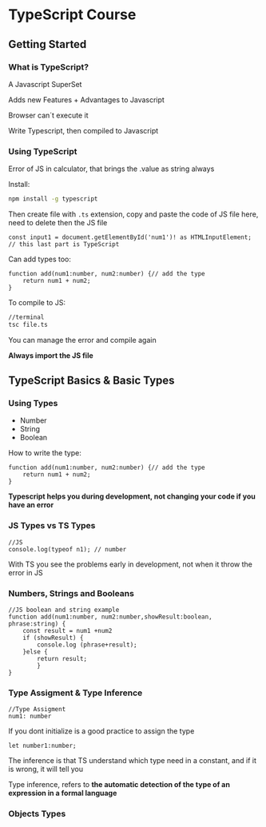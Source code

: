 
# TypeScript Course

## Getting Started

### What is TypeScript?

A Javascript SuperSet

Adds new Features + Advantages to Javascript

Browser can´t execute it

Write Typescript, then compiled to Javascript

### Using TypeScript

Error of JS in calculator, that brings the .value as string always

Install:
````bash
npm install -g typescript
````

Then create file with `.ts` extension, copy and paste the code of JS file here, need to delete then the JS file

````TS
const input1 = document.getElementById('num1')! as HTMLInputElement; // this last part is TypeScript
````
Can add types too:
````TS
function add(num1:number, num2:number) {// add the type
	return num1 + num2;
}
````

To compile to JS:

````bash
//terminal
tsc file.ts
````
You can manage the error and compile again

**Always import the JS file**

## TypeScript Basics & Basic Types

### Using Types

 - Number 
 - String
 - Boolean 

How to write the type:
````TS
function add(num1:number, num2:number) {// add the type
	return num1 + num2;
}
````
**Typescript helps you during development, not changing your code if you have an error**

### JS Types vs TS Types

````
//JS
console.log(typeof n1); // number
````

With TS you see the problems early in development, not when it throw the error in JS

### Numbers, Strings and Booleans

````
//JS boolean and string example
function add(num1:number, num2:number,showResult:boolean, phrase:string) {
	const result = num1 +num2
	if (showResult) {
		console.log (phrase+result);
	}else {
		return result;
		}
}
````

### Type Assigment & Type Inference

````
//Type Assigment
num1: number
````

If you dont initialize is a good practice to assign the type

````
let number1:number;
````
The inference is that TS understand which type need in a constant, and if it is wrong, it will tell you

Type inference,  refers to **the automatic detection of the type of an expression in a formal language**

### Objects Types

````

````
<!--stackedit_data:
eyJoaXN0b3J5IjpbMjgwMzM0NTgzLDIwOTQxODE1NDUsLTE4Nj
Y4NzYxNDcsLTQyNTMyODY1MiwtMTAwMTI3NTYxNCwtMjIzMDAx
NTQ3LC0yMDM1NDI5MzM3LC0xNDMxNjI2MjI0LDE1NTMxMDQ3Nj
UsMTUyNzc1NDUyOSwxODEyNDMxMTYwLC0xODcxNjc4NjI1LDE2
NjMzNzAwMzQsLTE1NDQ5MzMxNzUsLTE1OTYzNTYzMDAsMjA0MD
I5NzYyMl19
-->